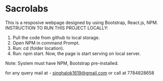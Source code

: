 # Sacrolabs
This is a resposive webpage designed by using Bootstrap, React.js, NPM.
INSTRUCTION TO RUN THIS PROJECT LOCALLY:
1. Pull the code from github to local storage.
2. Open NPM in command Prompt.
3. Run: cd (folder location).
4. Run: npm start.
Now, the page is start serving on local server.

Note: System must have NPM, Bootstrap pre-installed.


for any query mail at - singhalok1619@gmail.com or call at 7784828658

 
